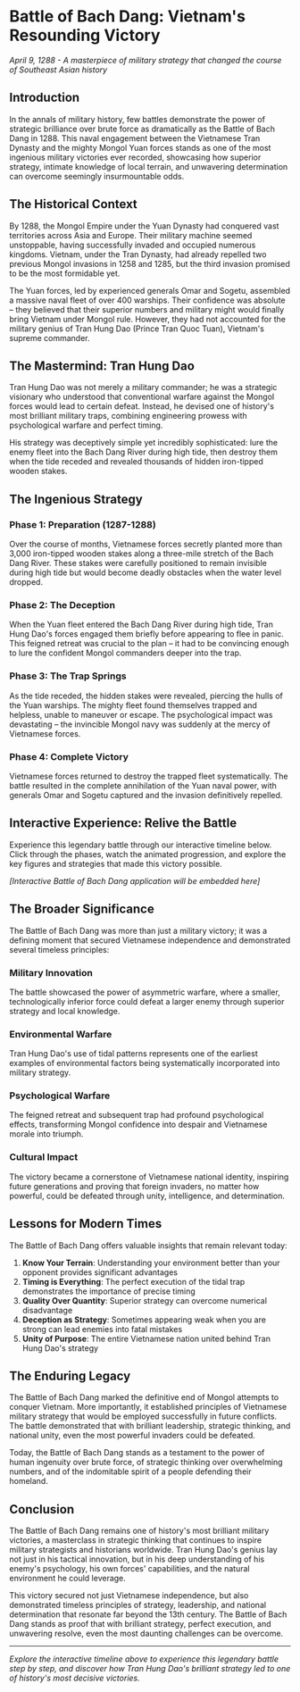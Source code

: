# Battle of Bach Dang: Vietnam's Resounding Victory

*April 9, 1288 - A masterpiece of military strategy that changed the course of Southeast Asian history*

## Introduction

In the annals of military history, few battles demonstrate the power of strategic brilliance over brute force as dramatically as the Battle of Bach Dang in 1288. This naval engagement between the Vietnamese Tran Dynasty and the mighty Mongol Yuan forces stands as one of the most ingenious military victories ever recorded, showcasing how superior strategy, intimate knowledge of local terrain, and unwavering determination can overcome seemingly insurmountable odds.

## The Historical Context

By 1288, the Mongol Empire under the Yuan Dynasty had conquered vast territories across Asia and Europe. Their military machine seemed unstoppable, having successfully invaded and occupied numerous kingdoms. Vietnam, under the Tran Dynasty, had already repelled two previous Mongol invasions in 1258 and 1285, but the third invasion promised to be the most formidable yet.

The Yuan forces, led by experienced generals Omar and Sogetu, assembled a massive naval fleet of over 400 warships. Their confidence was absolute – they believed that their superior numbers and military might would finally bring Vietnam under Mongol rule. However, they had not accounted for the military genius of Tran Hung Dao (Prince Tran Quoc Tuan), Vietnam's supreme commander.

## The Mastermind: Tran Hung Dao

Tran Hung Dao was not merely a military commander; he was a strategic visionary who understood that conventional warfare against the Mongol forces would lead to certain defeat. Instead, he devised one of history's most brilliant military traps, combining engineering prowess with psychological warfare and perfect timing.

His strategy was deceptively simple yet incredibly sophisticated: lure the enemy fleet into the Bach Dang River during high tide, then destroy them when the tide receded and revealed thousands of hidden iron-tipped wooden stakes.

## The Ingenious Strategy

### Phase 1: Preparation (1287-1288)
Over the course of months, Vietnamese forces secretly planted more than 3,000 iron-tipped wooden stakes along a three-mile stretch of the Bach Dang River. These stakes were carefully positioned to remain invisible during high tide but would become deadly obstacles when the water level dropped.

### Phase 2: The Deception
When the Yuan fleet entered the Bach Dang River during high tide, Tran Hung Dao's forces engaged them briefly before appearing to flee in panic. This feigned retreat was crucial to the plan – it had to be convincing enough to lure the confident Mongol commanders deeper into the trap.

### Phase 3: The Trap Springs
As the tide receded, the hidden stakes were revealed, piercing the hulls of the Yuan warships. The mighty fleet found themselves trapped and helpless, unable to maneuver or escape. The psychological impact was devastating – the invincible Mongol navy was suddenly at the mercy of Vietnamese forces.

### Phase 4: Complete Victory
Vietnamese forces returned to destroy the trapped fleet systematically. The battle resulted in the complete annihilation of the Yuan naval power, with generals Omar and Sogetu captured and the invasion definitively repelled.

## Interactive Experience: Relive the Battle

Experience this legendary battle through our interactive timeline below. Click through the phases, watch the animated progression, and explore the key figures and strategies that made this victory possible.

*[Interactive Battle of Bach Dang application will be embedded here]*

## The Broader Significance

The Battle of Bach Dang was more than just a military victory; it was a defining moment that secured Vietnamese independence and demonstrated several timeless principles:

### Military Innovation
The battle showcased the power of asymmetric warfare, where a smaller, technologically inferior force could defeat a larger enemy through superior strategy and local knowledge.

### Environmental Warfare
Tran Hung Dao's use of tidal patterns represents one of the earliest examples of environmental factors being systematically incorporated into military strategy.

### Psychological Warfare
The feigned retreat and subsequent trap had profound psychological effects, transforming Mongol confidence into despair and Vietnamese morale into triumph.

### Cultural Impact
The victory became a cornerstone of Vietnamese national identity, inspiring future generations and proving that foreign invaders, no matter how powerful, could be defeated through unity, intelligence, and determination.

## Lessons for Modern Times

The Battle of Bach Dang offers valuable insights that remain relevant today:

1. **Know Your Terrain**: Understanding your environment better than your opponent provides significant advantages
2. **Timing is Everything**: The perfect execution of the tidal trap demonstrates the importance of precise timing
3. **Quality Over Quantity**: Superior strategy can overcome numerical disadvantage
4. **Deception as Strategy**: Sometimes appearing weak when you are strong can lead enemies into fatal mistakes
5. **Unity of Purpose**: The entire Vietnamese nation united behind Tran Hung Dao's strategy

## The Enduring Legacy

The Battle of Bach Dang marked the definitive end of Mongol attempts to conquer Vietnam. More importantly, it established principles of Vietnamese military strategy that would be employed successfully in future conflicts. The battle demonstrated that with brilliant leadership, strategic thinking, and national unity, even the most powerful invaders could be defeated.

Today, the Battle of Bach Dang stands as a testament to the power of human ingenuity over brute force, of strategic thinking over overwhelming numbers, and of the indomitable spirit of a people defending their homeland.

## Conclusion

The Battle of Bach Dang remains one of history's most brilliant military victories, a masterclass in strategic thinking that continues to inspire military strategists and historians worldwide. Tran Hung Dao's genius lay not just in his tactical innovation, but in his deep understanding of his enemy's psychology, his own forces' capabilities, and the natural environment he could leverage.

This victory secured not just Vietnamese independence, but also demonstrated timeless principles of strategy, leadership, and national determination that resonate far beyond the 13th century. The Battle of Bach Dang stands as proof that with brilliant strategy, perfect execution, and unwavering resolve, even the most daunting challenges can be overcome.

---

*Explore the interactive timeline above to experience this legendary battle step by step, and discover how Tran Hung Dao's brilliant strategy led to one of history's most decisive victories.*


